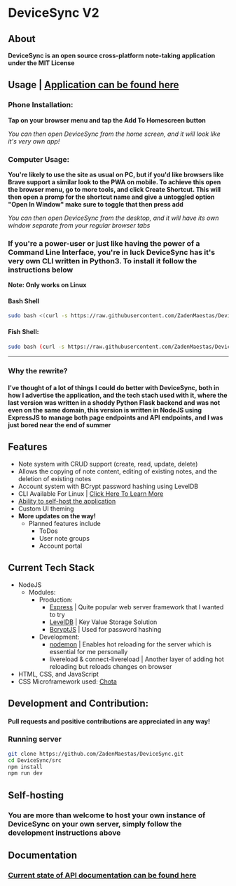 # DeviceSync V2

## About

**DeviceSync is an open source cross-platform note-taking application under the MIT License**

## Usage | [Application can be found here](https://devicesync.theprotondev.repl.co)

### Phone Installation:

**Tap on your browser menu and tap the Add To Homescreen button**

_You can then open DeviceSync from the home screen, and it will look like it's very own app!_

### Computer Usage:

**You're likely to use the site as usual on PC, but if you'd like browsers like Brave support a similar look to the PWA
on mobile. To achieve this open the browser menu, go to more tools, and click Create Shortcut. This will then open a
promp for the shortcut name and give a untoggled option "Open In Window" make sure to toggle that then press add**

_You can then open DeviceSync from the desktop, and it will have its own window separate from your regular browser tabs_

### If you're a power-user or just like having the power of a Command Line Interface, you're in luck DeviceSync has it's very own CLI written in Python3. To install it follow the instructions below

**Note: Only works on Linux**

#### Bash Shell

```bash
sudo bash <(curl -s https://raw.githubusercontent.com/ZadenMaestas/DeviceSync/main/bin/install-cli.sh)
```

#### Fish Shell:

```bash
sudo bash (curl -s https://raw.githubusercontent.com/ZadenMaestas/DeviceSync/main/bin/install-cli.sh | psub)
```

---

### Why the rewrite?

#### I've thought of a lot of things I could do better with DeviceSync, both in how I advertise the application, and the tech stach used with it, where the last version was written in a shoddy Python Flask backend and was not even on the same domain, this version is written in NodeJS using ExpressJS to manage both page endpoints and API endpoints, and I was just bored near the end of summer

## Features

- Note system with CRUD support (create, read, update, delete)
- Allows the copying of note content, editing of existing notes, and the deletion of existing notes
- Account system with BCrypt password hashing using LevelDB
- CLI Available For Linux | [Click Here To Learn More](https://github.com/ZadenMaestas/DeviceSync#if-youre-a-power-user-or-just-like-having-the-power-of-a-command-line-interface-youre-in-luck-devicesync-has-its-very-own-cli-written-in-python3-to-install-it-follow-the-instructions-below)
- [Ability to self-host the application ](https://github.com/ZadenMaestas/DeviceSync#self-hosting)
- Custom UI theming
- **More updates on the way!**
    - Planned features include
        - ToDos
        - User note groups
        - Account portal

## Current Tech Stack

- NodeJS
    - Modules:
        - Production:
            - [Express](https://expressjs.com) | Quite popular web server framework that I wanted to try
            - [LevelDB](https://github.com/Level/level) | Key Value Storage Solution
            - [BcryptJS](https://github.com/dcodeIO/bcrypt.js#readme) | Used for password hashing
        - Development:
            - [nodemon](https://nodemon.io) | Enables hot reloading for the server which is essential for me personally
            - livereload & connect-livereload | Another layer of adding hot reloading but reloads changes on browser
- HTML, CSS, and JavaScript
- CSS Microframework used: [Chota](https://jenil.github.io/chota/)

## Development and Contribution:

#### Pull requests and positive contributions are appreciated in any way!

### Running server

```bash
git clone https://github.com/ZadenMaestas/DeviceSync.git
cd DeviceSync/src
npm install
npm run dev
```

## Self-hosting

### You are more than welcome to host your own instance of DeviceSync on your own server, simply follow the development instructions above

## Documentation

### [Current state of API documentation can be found here](https://github.com/ZadenMaestas/DeviceSync/blob/main/docs/documentation.md)
